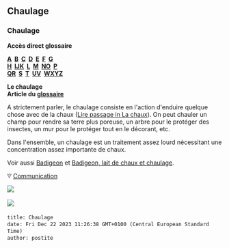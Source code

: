 ## Chaulage
### Chaulage
 **Accès direct glossaire**

**[A](a.html)  [B](b.html)  [C](c.html)  [D](d.html)  [E](e.html)  [F](f.html)  [G](g.html)  
[H](h.html)  [IJK](ijk.html)  [L](l.html)  [M](m.html)  [NO](no.html)  [P](p.html)  
[QR](qr.html)  [S](s.html)  [T](t.html)  [UV](uv.html)  [WXYZ](wxyz.html)**

**Le chaulage  
Article du [glossaire](glossaire.html)**

A strictement parler, le chaulage consiste en l'action d'enduire quelque chose avec de la chaux ([Lire passage in La chaux](chaux.html#chaulage)). On peut chauler un champ pour rendre sa terre plus poreuse, un arbre pour le protéger des insectes, un mur pour le protéger tout en le décorant, etc.

Dans l'ensemble, un chaulage est un traitement assez lourd nécessitant une concentration assez importante de chaux.

Voir aussi [Badigeon](badigeon.html) et [Badigeon, lait de chaux et chaulage](chaux.html#badigeonlaitdechaux).



![](images/flechebas.gif) [Communication](http://www.artrealite.com/annonceurs.htm) 

[![](https://cbonvin.fr/sites/regie.artrealite.com/visuels/campagne1.png)](index-2.html#20131014)

![](https://cbonvin.fr/sites/regie.artrealite.com/visuels/campagne2.png)
```
title: Chaulage
date: Fri Dec 22 2023 11:26:38 GMT+0100 (Central European Standard Time)
author: postite
```
